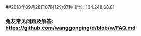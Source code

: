 ##2018年09月28日07时12分07秒 新址: 104.248.68.81
### 兔友常见问题及解答: https://github.com/wanggonging/d/blob/w/FAQ.md
